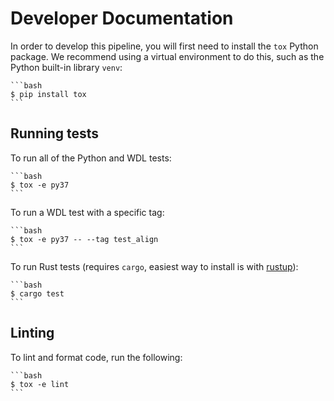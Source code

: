 # Developer Documentation

In order to develop this pipeline, you will first need to install the `tox` Python package. We recommend using a virtual environment to do this, such as the Python built-in library `venv`:

    ```bash
    $ pip install tox
    ```

## Running tests

To run all of the Python and WDL tests:

    ```bash
    $ tox -e py37
    ```

To run a WDL test with a specific tag:

    ```bash
    $ tox -e py37 -- --tag test_align
    ```

To run Rust tests (requires `cargo`, easiest way to install is with [rustup](https://rustup.rs/)):

    ```bash
    $ cargo test
    ```

## Linting

To lint and format code, run the following:

    ```bash
    $ tox -e lint
    ```

